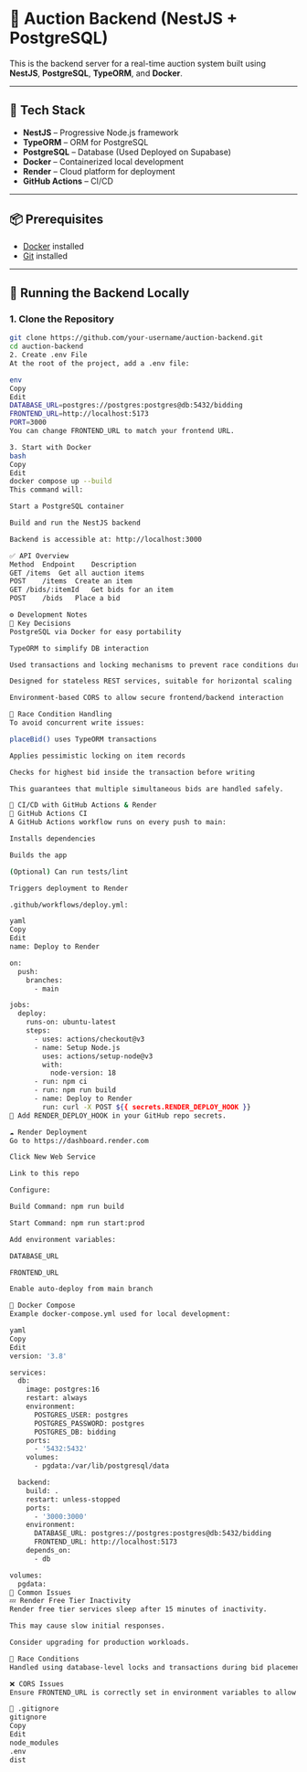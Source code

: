 # 🚀 Auction Backend (NestJS + PostgreSQL)

This is the backend server for a real-time auction system built using **NestJS**, **PostgreSQL**, **TypeORM**, and **Docker**.

---

## 🧰 Tech Stack

- **NestJS** – Progressive Node.js framework
- **TypeORM** – ORM for PostgreSQL
- **PostgreSQL** – Database (Used Deployed on Supabase)
- **Docker** – Containerized local development
- **Render** – Cloud platform for deployment
- **GitHub Actions** – CI/CD

---

## 📦 Prerequisites

- [Docker](https://docs.docker.com/get-docker/) installed
- [Git](https://git-scm.com/) installed

---

## 🚀 Running the Backend Locally

### 1. Clone the Repository

```bash
git clone https://github.com/your-username/auction-backend.git
cd auction-backend
2. Create .env File
At the root of the project, add a .env file:

env
Copy
Edit
DATABASE_URL=postgres://postgres:postgres@db:5432/bidding
FRONTEND_URL=http://localhost:5173
PORT=3000
You can change FRONTEND_URL to match your frontend URL.

3. Start with Docker
bash
Copy
Edit
docker compose up --build
This command will:

Start a PostgreSQL container

Build and run the NestJS backend

Backend is accessible at: http://localhost:3000

✅ API Overview
Method	Endpoint	Description
GET	/items	Get all auction items
POST	/items	Create an item
GET	/bids/:itemId	Get bids for an item
POST	/bids	Place a bid

⚙️ Development Notes
🧠 Key Decisions
PostgreSQL via Docker for easy portability

TypeORM to simplify DB interaction

Used transactions and locking mechanisms to prevent race conditions during bid placement

Designed for stateless REST services, suitable for horizontal scaling

Environment-based CORS to allow secure frontend/backend interaction

🔁 Race Condition Handling
To avoid concurrent write issues:

placeBid() uses TypeORM transactions

Applies pessimistic locking on item records

Checks for highest bid inside the transaction before writing

This guarantees that multiple simultaneous bids are handled safely.

🚀 CI/CD with GitHub Actions & Render
🧪 GitHub Actions CI
A GitHub Actions workflow runs on every push to main:

Installs dependencies

Builds the app

(Optional) Can run tests/lint

Triggers deployment to Render

.github/workflows/deploy.yml:

yaml
Copy
Edit
name: Deploy to Render

on:
  push:
    branches:
      - main

jobs:
  deploy:
    runs-on: ubuntu-latest
    steps:
      - uses: actions/checkout@v3
      - name: Setup Node.js
        uses: actions/setup-node@v3
        with:
          node-version: 18
      - run: npm ci
      - run: npm run build
      - name: Deploy to Render
        run: curl -X POST ${{ secrets.RENDER_DEPLOY_HOOK }}
🔐 Add RENDER_DEPLOY_HOOK in your GitHub repo secrets.

☁️ Render Deployment
Go to https://dashboard.render.com

Click New Web Service

Link to this repo

Configure:

Build Command: npm run build

Start Command: npm run start:prod

Add environment variables:

DATABASE_URL

FRONTEND_URL

Enable auto-deploy from main branch

🐳 Docker Compose
Example docker-compose.yml used for local development:

yaml
Copy
Edit
version: '3.8'

services:
  db:
    image: postgres:16
    restart: always
    environment:
      POSTGRES_USER: postgres
      POSTGRES_PASSWORD: postgres
      POSTGRES_DB: bidding
    ports:
      - '5432:5432'
    volumes:
      - pgdata:/var/lib/postgresql/data

  backend:
    build: .
    restart: unless-stopped
    ports:
      - '3000:3000'
    environment:
      DATABASE_URL: postgres://postgres:postgres@db:5432/bidding
      FRONTEND_URL: http://localhost:5173
    depends_on:
      - db

volumes:
  pgdata:
🐞 Common Issues
💤 Render Free Tier Inactivity
Render free tier services sleep after 15 minutes of inactivity.

This may cause slow initial responses.

Consider upgrading for production workloads.

🔁 Race Conditions
Handled using database-level locks and transactions during bid placement.

❌ CORS Issues
Ensure FRONTEND_URL is correctly set in environment variables to allow CORS.

📄 .gitignore
gitignore
Copy
Edit
node_modules
.env
dist
